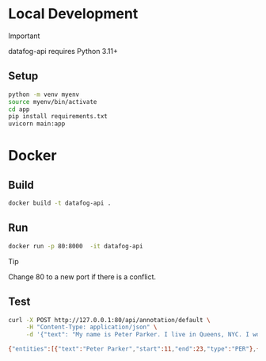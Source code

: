 
# Local Development

> [!IMPORTANT]
> datafog-api requires Python 3.11+


## Setup
```sh
python -m venv myenv
source myenv/bin/activate
cd app
pip install requirements.txt
uvicorn main:app 
```


# Docker

## Build
```sh
docker build -t datafog-api .  
```

## Run
```sh
docker run -p 80:8000  -it datafog-api  
```
> [!TIP]
> Change 80 to a new port if there is a conflict.

## Test
```sh
curl -X POST http://127.0.0.1:80/api/annotation/default \
     -H "Content-Type: application/json" \
     -d '{"text": "My name is Peter Parker. I live in Queens, NYC. I work at the Daily Bugle."}'

{"entities":[{"text":"Peter Parker","start":11,"end":23,"type":"PER"},{"text":"Queens","start":35,"end":41,"type":"LOC"},{"text":"NYC","start":43,"end":46,"type":"LOC"},{"text":"the Daily Bugle","start":58,"end":73,"type":"ORG"}]}
```
